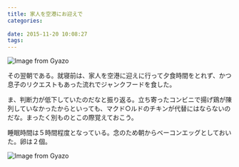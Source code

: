 ```yaml
---
title: 家人を空港にお迎えで
categories:
   
date: 2015-11-20 10:08:27
tags:
---
```


![Image from Gyazo](https://i.gyazo.com/79e606ed633271b028dc4029a89d990f.jpg)

その翌朝である。就寝前は、家人を空港に迎えに行って夕食時間をとれず、かつ息子のリクエストもあった流れでジャンクフードを食した。

ま、判断力が低下していたのだなと振り返る。立ち寄ったコンビニで揚げ鶏が陳列していなかったからといっても、マクド○ルドのチキンが代替にはならないのだな。まったく別ものとこの際覚えておこう。

睡眠時間は５時間程度となっている。念のため朝からベーコンエッグとしておいた。卵は２個。

![Image from Gyazo](https://i.gyazo.com/e10938e3055dbd88aecaecf82ecd8919.jpg)